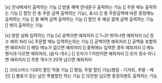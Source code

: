[x] 안내메세지 출력하는 기능
[] 받을 혜택 안내문구 출력하는 기능
[] 주문 메뉴 출력하는 기능
[] 할인 전 총 주문 금액 출력하는 기능(, 표시)
[] 총 주문금액에 따른 증정메뉴 출력하는 기능
[] 총 혜택 금액 출력하는 기능
[] 할인 후 예상 결제 금액 출력하는 기능
[] 뱃지 출력하는 기능

[x] 방문 날짜 입력하는 기능
        [x] 공백이면 예외처리
        [] 1~31 벗어나면 예외처리
        [x] 정수 예외 처리
[x] 주문할 메뉴 입력하는하는 기능
        [] 공백이면 예외처리
        [] 공백을 포함하면 예외처리
        [] 해당 메뉴가 없으면 예외처리
        [] 중복메뉴 입력한 경우 예외처리
        [] 메뉴 형식과 다르면 예외처리, (음식-개수,)
        [] 숫자가 1 미만이면 예외처리
        [] 숫자 정수 아니면 예외처리
        [] 주문 개수가 20개 넘으면 예외처리

[] 크리스마스 디데이 할인 적용 기능
[] 평일, 주말 할인 기능(평일 - 디저트, 주말 - 메인)
[] 별표가 있는 날은 특별할인 하는 기능
[] 12만원 넘으면 증정이벤트 출력하는 기능

